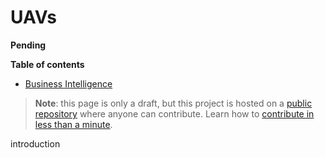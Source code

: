 # UAVs
**Pending**

<!-- START doctoc generated TOC please keep comment here to allow auto update -->
<!-- DON'T EDIT THIS SECTION, INSTEAD RE-RUN doctoc TO UPDATE -->
**Table of contents**

- [Business Intelligence](#business-intelligence)

<!-- END doctoc generated TOC please keep comment here to allow auto update -->

> **Note**: this page is only a draft, but this project is hosted on a [public repository](https://github.com/hhkaos/awesome-arcgis) where anyone can contribute. Learn how to [contribute in less than a minute](https://github.com/hhkaos/awesome-arcgis/blob/master/CONTRIBUTING.md#contributions).

introduction
